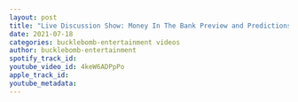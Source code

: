 ```yaml
---
layout: post
title: "Live Discussion Show: Money In The Bank Preview and Predictions"
date: 2021-07-18
categories: bucklebomb-entertainment videos
author: bucklebomb-entertainment
spotify_track_id: 
youtube_video_id: 4keW6ADPpPo
apple_track_id: 
youtube_metadata: 
---
```

